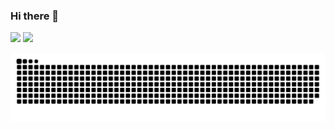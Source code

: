 ### Hi there 👋

![](https://github-readme-stats.vercel.app/api?username=underglaze-blue&count_private=true&show_icons=true&icon_color=0366d6&text_color=24292e&bg_color=ffffff&hide_title=true)
![](https://github-readme-stats.vercel.app/api/top-langs/?username=underglaze-blue&layout=compact)

<!--
**Underglaze-Blue/Underglaze-Blue** is a ✨ _special_ ✨ repository because its `README.md` (this file) appears on your GitHub profile.

Here are some ideas to get you started:

- 🔭 I’m currently working on ...
- 🌱 I’m currently learning ...
- 👯 I’m looking to collaborate on ...
- 🤔 I’m looking for help with ...
- 💬 Ask me about ...
- 📫 How to reach me: ...
- 😄 Pronouns: ...
- ⚡ Fun fact: ...
-->

<picture>
  <source media="(prefers-color-scheme: dark)" srcset="https://raw.githubusercontent.com/Underglaze-Blue/Underglaze-Blue/output/github-contribution-grid-snake-dark.svg">
  <source media="(prefers-color-scheme: light)" srcset="https://raw.githubusercontent.com/Underglaze-Blue/Underglaze-Blue/output/github-contribution-grid-snake.svg">
  <img alt="github contribution grid snake animation" src="https://raw.githubusercontent.com/Underglaze-Blue/Underglaze-Blue/output/github-contribution-grid-snake.svg">
</picture>
